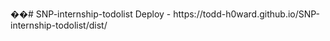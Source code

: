 ��#   S N P - i n t e r n s h i p - t o d o l i s t 
 
 D e p l o y   -   h t t p s : / / t o d d - h 0 w a r d . g i t h u b . i o / S N P - i n t e r n s h i p - t o d o l i s t / d i s t / 
